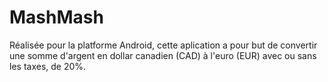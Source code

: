 # MashMash
Réalisée pour la platforme Android, cette aplication a pour but de convertir une somme d'argent en dollar canadien (CAD)
à l'euro (EUR) avec ou sans les taxes, de 20%.
